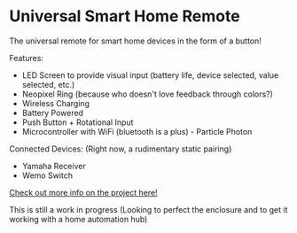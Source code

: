 # Universal Smart Home Remote
The universal remote for smart home devices in the form of a button!

Features:
* LED Screen to provide visual input (battery life, device selected, value selected, etc.)
* Neopixel Ring (because who doesn't love feedback through colors?)
* Wireless Charging
* Battery Powered
* Push Button + Rotational Input
* Microcontroller with WiFi (bluetooth is a plus) - Particle Photon

Connected Devices: (Right now, a rudimentary static pairing)
* Yamaha Receiver
* Wemo Switch

[Check out more info on the project here!](https://www.hackster.io/anthony-ngu/universal-home-button-wirelessly-powered-896f3c?ref=user&ref_id=5746&offset=0)

This is still a work in progress (Looking to perfect the enclosure and to get it working with a home automation hub)
